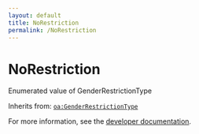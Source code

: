 ```yaml
---
layout: default
title: NoRestriction
permalink: /NoRestriction
---
```


# NoRestriction
Enumerated value of GenderRestrictionType

Inherits from: [`oa:GenderRestrictionType`](https://openactive.io/GenderRestrictionType)

For more information, see the [developer documentation](https://developer.openactive.io/data-model/types/).
